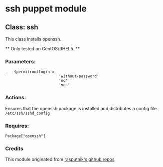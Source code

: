 # ssh puppet module  
  
## Class: ssh  

This class installs openssh.  

** Only tested on CentOS/RHEL5.  **  

### Parameters:  
	-	$permitrootlogin =  
							'without-password'  
							'no'  
							'yes'  

### Actions:  

Ensures that the openssh package is installed and distributes a config file.  ``/etc/ssh/sshd_config``  

### Requires:  
	Package["openssh"]  

### Credits  

This module originated from [rasputnik's github repos](http://github.com/rasputnik/babysteps-puppet/tree/master/modules/ssh/)  

